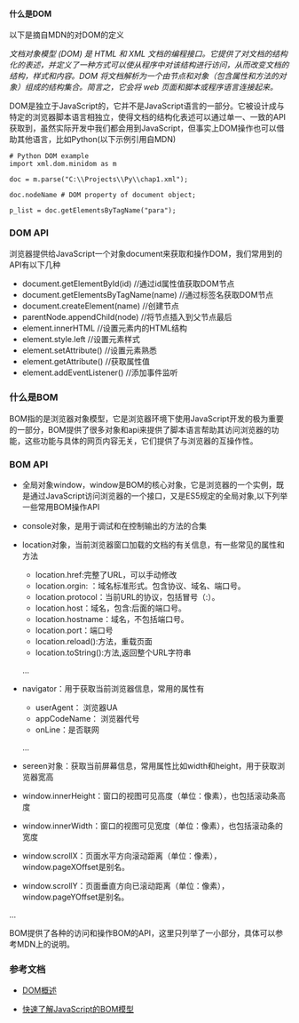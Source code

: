 #### 什么是DOM

以下是摘自MDN的对DOM的定义

*文档对象模型 (DOM) 是 HTML 和 XML 文档的编程接口。它提供了对文档的结构化的表述，并定义了一种方式可以使从程序中对该结构进行访问，从而改变文档的结构，样式和内容。DOM 将文档解析为一个由节点和对象（包含属性和方法的对象）组成的结构集合。简言之，它会将 web 页面和脚本或程序语言连接起来。*

DOM是独立于JavaScript的，它并不是JavaScript语言的一部分。它被设计成与特定的浏览器脚本语言相独立，使得文档的结构化表述可以通过单一、一致的API获取到，虽然实际开发中我们都会用到JavaScript，但事实上DOM操作也可以借助其他语言，比如Python(以下示例引用自MDN)

```
# Python DOM example
import xml.dom.minidom as m

doc = m.parse("C:\\Projects\\Py\\chap1.xml");

doc.nodeName # DOM property of document object;

p_list = doc.getElementsByTagName("para");

```

### DOM API

浏览器提供给JavaScript一个对象document来获取和操作DOM，我们常用到的API有以下几种

- document.getElementById(id)   //通过id属性值获取DOM节点
- document.getElementsByTagName(name) //通过标签名获取DOM节点
- document.createElement(name)  //创建节点
- parentNode.appendChild(node)  //将节点插入到父节点最后
- element.innerHTML //设置元素内的HTML结构
- element.style.left   //设置元素样式
- element.setAttribute()  //设置元素熟悉
- element.getAttribute()  //获取属性值
- element.addEventListener()  //添加事件监听

### 什么是BOM

BOM指的是浏览器对象模型，它是浏览器环境下使用JavaScript开发的极为重要的一部分，BOM提供了很多对象和api来提供了脚本语言帮助其访问浏览器的功能，这些功能与具体的网页内容无关，它们提供了与浏览器的互操作性。

### BOM API

- 全局对象window，window是BOM的核心对象，它是浏览器的一个实例，既是通过JavaScript访问浏览器的一个接口，又是ES5规定的全局对象,以下列举一些常用BOM操作API

- console对象，是用于调试和在控制输出的方法的合集
- location对象，当前浏览器窗口加载的文档的有关信息，有一些常见的属性和方法
  - location.href:完整了URL，可以手动修改
  - location.orgin: ：域名标准形式。包含协议、域名、端口号。
  - location.protocol：当前URL的协议，包括冒号（:）。
  - location.host：域名，包含:后面的端口号。
  - location.hostname：域名，不包括端口号。
  - location.port：端口号
  - location.reload():方法，重载页面
  - location.toString():方法,返回整个URL字符串
  
  ...

- navigator：用于获取当前浏览器信息，常用的属性有
  - userAgent： 浏览器UA
  - appCodeName： 浏览器代号
  - onLine：是否联网
  
  ...

- sereen对象：获取当前屏幕信息，常用属性比如width和height，用于获取浏览器宽高

- window.innerHeight：窗口的视图可见高度（单位：像素），也包括滚动条高度
- window.innerWidth：窗口的视图可见宽度（单位：像素），也包括滚动条的宽度
- window.scrollX：页面水平方向滚动距离（单位：像素），window.pageXOffset是别名。
- window.scrollY：页面垂直方向已滚动距离（单位：像素），window.pageYOffset是别名。

...

BOM提供了各种的访问和操作BOM的API，这里只列举了一小部分，具体可以参考MDN上的说明。
### 参考文档

- [DOM概述](https://developer.mozilla.org/zh-CN/docs/Web/API/Document_Object_Model/Introduction)

- [快速了解JavaScript的BOM模型](https://zhuanlan.zhihu.com/p/344683823)

